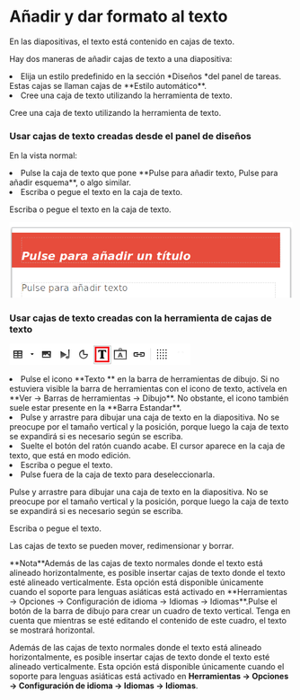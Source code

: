 
# Añadir y dar formato al texto

En las diapositivas, el texto está contenido en cajas de texto.

Hay dos maneras de añadir cajas de texto a una diapositiva:

<li value="1">
Elija un estilo predefinido en la sección *Diseños *del panel de tareas. Estas cajas se llaman cajas de **Estilo automático**.
</li>
<li>
Cree una caja de texto utilizando la herramienta de texto.
</li>

Cree una caja de texto utilizando la herramienta de texto.

### Usar cajas de texto creadas desde el panel de diseños

En la vista normal:

<li value="1">
Pulse la caja de texto que pone **Pulse para añadir texto, Pulse para añadir esquema**, o algo similar.
</li>
<li>
Escriba o pegue el texto en la caja de texto.
</li>

Escriba o pegue el texto en la caja de texto.

![](img/Seleccion_398.png)
### Usar cajas de texto creadas con la herramienta de cajas de texto

![](img/Seleccion_397.png)
<li value="1">
Pulse el icono **Texto ** en la barra de herramientas de dibujo. Si no estuviera visible la barra de herramientas con el icono de texto, actívela en **Ver → Barras de herramientas → Dibujo**. No obstante, el icono también suele estar presente en la **Barra Estandar**.
</li>
<li>
Pulse y arrastre para dibujar una caja de texto en la diapositiva. No se preocupe por el tamaño vertical y la posición, porque luego la caja de texto se expandirá si es necesario según se escriba.
</li>
<li>
Suelte el botón del ratón cuando acabe. El cursor aparece en la caja de texto, que está en modo edición.
</li>
<li>
Escriba o pegue el texto.
</li>
<li>
Pulse fuera de la caja de texto para deseleccionarla.
</li>

Pulse y arrastre para dibujar una caja de texto en la diapositiva. No se preocupe por el tamaño vertical y la posición, porque luego la caja de texto se expandirá si es necesario según se escriba.

Escriba o pegue el texto.

Las cajas de texto se pueden mover, redimensionar y borrar.
<td width="544" bgcolor="#94bd5e">**Nota**</td><td width="3801" valign="top">Además de las cajas de texto normales donde el texto está alineado horizontalmente, es posible insertar cajas de texto donde el texto esté alineado verticalmente. Esta opción está disponible únicamente cuando el soporte para lenguas asiáticas está activado en **Herramientas → Opciones → Configuración de idioma → Idiomas → Idiomas**.Pulse el botón de la barra de dibujo para crear un cuadro de texto vertical. Tenga en cuenta que mientras se esté editando el contenido de este cuadro, el texto se mostrará horizontal.</td>

Además de las cajas de texto normales donde el texto está alineado horizontalmente, es posible insertar cajas de texto donde el texto esté alineado verticalmente. Esta opción está disponible únicamente cuando el soporte para lenguas asiáticas está activado en **Herramientas → Opciones → Configuración de idioma → Idiomas → Idiomas**.

